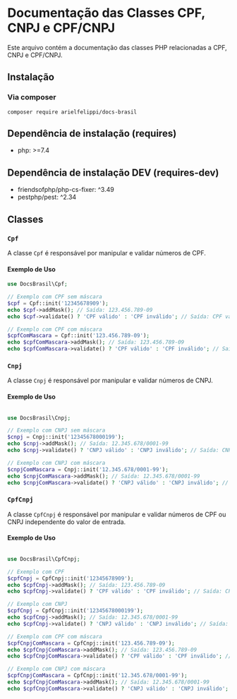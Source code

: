 # Documentação das Classes CPF, CNPJ e CPF/CNPJ

Este arquivo contém a documentação das classes PHP relacionadas a CPF, CNPJ e CPF/CNPJ.

## Instalação
### Via composer

```shell
composer require arielfelippi/docs-brasil
```
## Dependência de instalação (requires)
- php: >=7.4

## Dependência de instalação DEV (requires-dev)
- friendsofphp/php-cs-fixer: ^3.49
- pestphp/pest: ^2.34

## Classes

### `Cpf`

A classe `Cpf` é responsável por manipular e validar números de CPF.

#### Exemplo de Uso

```php
use DocsBrasil\Cpf;

// Exemplo com CPF sem máscara
$cpf = Cpf::init('12345678909');
echo $cpf->addMask(); // Saída: 123.456.789-09
echo $cpf->validate() ? 'CPF válido' : 'CPF inválido'; // Saída: CPF válido

// Exemplo com CPF com máscara
$cpfComMascara = Cpf::init('123.456.789-09');
echo $cpfComMascara->addMask(); // Saída: 123.456.789-09
echo $cpfComMascara->validate() ? 'CPF válido' : 'CPF inválido'; // Saída: CPF válido
```

### `Cnpj`

A classe `Cnpj` é responsável por manipular e validar números de CNPJ.

#### Exemplo de Uso

```php

use DocsBrasil\Cnpj;

// Exemplo com CNPJ sem máscara
$cnpj = Cnpj::init('12345678000199');
echo $cnpj->addMask(); // Saída: 12.345.678/0001-99
echo $cnpj->validate() ? 'CNPJ válido' : 'CNPJ inválido'; // Saída: CNPJ válido

// Exemplo com CNPJ com máscara
$cnpjComMascara = Cnpj::init('12.345.678/0001-99');
echo $cnpjComMascara->addMask(); // Saída: 12.345.678/0001-99
echo $cnpjComMascara->validate() ? 'CNPJ válido' : 'CNPJ inválido'; // Saída: CNPJ válido
```

### `CpfCnpj`

A classe `CpfCnpj` é responsável por manipular e validar números de CPF ou CNPJ independente do valor de entrada.

#### Exemplo de Uso

```php

use DocsBrasil\CpfCnpj;

// Exemplo com CPF
$cpfCnpj = CpfCnpj::init('12345678909');
echo $cpfCnpj->addMask(); // Saída: 123.456.789-09
echo $cpfCnpj->validate() ? 'CPF válido' : 'CPF inválido'; // Saída: CPF válido

// Exemplo com CNPJ
$cpfCnpj = CpfCnpj::init('12345678000199');
echo $cpfCnpj->addMask(); // Saída: 12.345.678/0001-99
echo $cpfCnpj->validate() ? 'CNPJ válido' : 'CNPJ inválido'; // Saída: CNPJ válido

// Exemplo com CPF com máscara
$cpfCnpjComMascara = CpfCnpj::init('123.456.789-09');
echo $cpfCnpjComMascara->addMask(); // Saída: 123.456.789-09
echo $cpfCnpjComMascara->validate() ? 'CPF válido' : 'CPF inválido'; // Saída: CPF válido

// Exemplo com CNPJ com máscara
$cpfCnpjComMascara = CpfCnpj::init('12.345.678/0001-99');
echo $cpfCnpjComMascara->addMask(); // Saída: 12.345.678/0001-99
echo $cpfCnpjComMascara->validate() ? 'CNPJ válido' : 'CNPJ inválido'; // Saída: CNPJ válido
```
